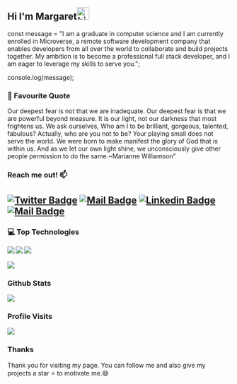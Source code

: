  ## Hi I'm Margaret<img src="https://user-images.githubusercontent.com/1303154/88677602-1635ba80-d120-11ea-84d8-d263ba5fc3c0.gif" width="28px" height="28px" alt="hi">

const message = "I am a graduate in computer science and I am currently enrolled in Microverse, a remote software development company that enables developers from all over the world to collaborate and build projects together. My ambition is to become a professional full stack developer, and I am eager to leverage my skills to serve you.";

console.log(message);

### 📓 Favourite Quote
Our deepest fear is not that we are inadequate. Our deepest fear is that we are powerful beyond measure. It is our light, not our darkness that most frightens us. We ask ourselves, Who am I to be brilliant, gorgeous, talented, fabulous? Actually, who are you not to be? Your playing small does not serve the world. We were born to make manifest the glory of God that is within us. And as we let our own light shine, we unconsciously give other people permission to do the same.~Marianne Williamson”

###  Reach me out! :mailbox:

[![Twitter Badge](https://img.shields.io/badge/-@KojoMargaret-1ca0f1?style=flat&labelColor=1ca0f1&logo=twitter&logoColor=white&link=https://twitter.com/KojoMargaret)](https://twitter.com/KojoMargaret) [![Mail Badge](https://img.shields.io/badge/-MargaretFaithTechWorld-e74c3c?style=flat&labelColor=e74c3c&logo=youtube&logoColor=white)](https://www.youtube.com/@MargaretFaithTechWorld) [![Linkedin Badge](https://img.shields.io/badge/-MargaretKojoMusa-0e76a8?style=flat&labelColor=0e76a8&logo=linkedin&logoColor=white)](https://www.linkedin.com/in/margaret-kojo-musa-13a408147/) [![Mail Badge](https://img.shields.io/badge/-margarettechworld-c0392b?style=flat&labelColor=c0392b&logo=gmail&logoColor=white)](mailto:margarettechworld@gmail.com)
---
### 💻 Top Technologies
<img align="left" src="https://img.shields.io/badge/javascript-%23323330.svg?style=for-the-badge&logo=javascript&logoColor=%23F7DF1E">
<img align="left" src="https://img.shields.io/badge/html5-%23E34F26.svg?style=for-the-badge&logo=html5&logoColor=white">
<img align="left" src="https://img.shields.io/badge/css3-%231572B6.svg?style=for-the-badge&logo=css3&logoColor=white"> 
<br>
<br>
<!-- TODO: Make technologies links takes you to repositories -->
<img  src="https://github-readme-stats.vercel.app/api/top-langs/?username=MargaretTechworld&layout=pie">

### Github Stats
<img src="https://github-readme-stats.vercel.app/api?username=MargaretTechworld&show_icons=true&theme=radical">
<br />

### Profile Visits 

![](https://komarev.com/ghpvc/?username=MargaretTechworld&color=blue)

### Thanks
Thank you for visiting my page. You can follow me and also give my projects a star ⭐ to motivate me.😄

